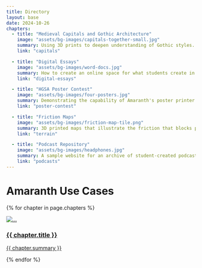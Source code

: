 ```yaml
---
title: Directory
layout: base
date: 2024-10-26
chapters: 
  - title: "Medieval Capitals and Gothic Architecture"
    image: "assets/bg-images/capitals-together-small.jpg"
    summary: Using 3D prints to deepen understanding of Gothic styles.
    link: "capitals"

  - title: "Digital Essays"
    image: "assets/bg-images/word-docs.jpg"
    summary: How to create an online space for what students create in a course.
    link: "digital-essays"

  - title: "HGSA Poster Contest"
    image: "assets/bg-images/four-posters.jpg"
    summary: Demonstrating the capability of Amaranth's poster printer.
    link: "poster-contest"

  - title: "Friction Maps"
    image: "assets/bg-images/friction-map-tile.png"
    summary: 3D printed maps that illustrate the friction that blocks political expansion or cultural influence.
    link: "terrain"

  - title: "Podcast Repository"
    image: "assets/bg-images/headphones.jpg"
    summary: A sample website for an archive of student-created podcasts.
    link: "podcasts"
---
```




# Amaranth Use Cases
<!-- change row-cold-md-2 to 3 or 4 for different number of cols -->
<div class="row row-cols-1 row-cols-md-2 g-4">

{% for chapter in page.chapters %}
<div class="col">
  <div class="card v-card">
    <a href="{{chapter.link}}">
    <img src="{{ chapter.image }}" class="card-img-top" alt="...">
    <div class="card-body">
      <h3 class="card-title">{{ chapter.title }}</h3>
      <p class="card-text">{{ chapter.summary }}</p>
    </div>
    </a>
  </div>
</div>
{% endfor %}

</div>

<br><br><br>
